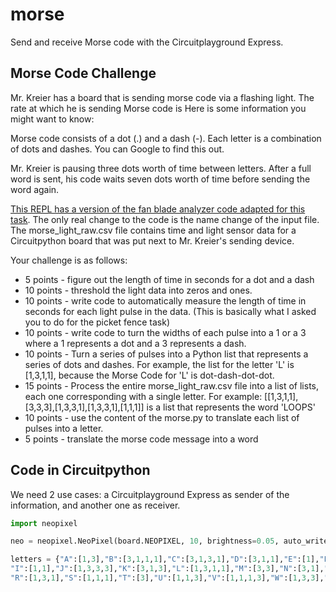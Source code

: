 # morse
Send and receive Morse code with the Circuitplayground Express.

## Morse Code Challenge

Mr. Kreier has a board that is sending morse code via a flashing light. The rate at which he is sending Morse code is Here is some information you might want to know:

Morse code consists of a dot (.) and a dash (-). Each letter is a combination of dots and dashes. You can Google to find this out. 

Mr. Kreier is pausing three dots worth of time between letters. After a full word is sent, his code waits seven dots worth of time before sending the word again.

[This REPL has a version of the fan blade analyzer code adapted for this task](https://replit.com/@evanweinberg/Morse-Code-Analyzer-Starter-Code). The only real change to the code is the name change of the input file. The morse_light_raw.csv file contains time and light sensor data for a Circuitpython board that was put next to Mr. Kreier's sending device.

Your challenge is as follows:

- 5 points - figure out the length of time in seconds for a dot and a dash 
- 10 points - threshold the light data into zeros and ones.
- 10 points - write code to automatically measure the length of time in seconds for each light pulse in the data. (This is basically what I asked you to do for the picket fence task)
- 10 points - write code to turn the widths of each pulse into a 1 or a 3 where a 1 represents a dot and a 3 represents a dash.
- 10 points - Turn a series of pulses into a Python list that represents a series of dots and dashes. For example, the list for the letter 'L' is  [1,3,1,1], because the Morse Code for 'L' is dot-dash-dot-dot.
- 15 points - Process the entire morse_light_raw.csv file into a list of lists, each one corresponding with a single letter. For example: [[1,3,1,1],[3,3,3],[1,3,3,1],[1,3,3,1],[1,1,1]] is a list that represents the word 'LOOPS'
- 10 points - use the content of the morse.py to translate each list of pulses into a letter.
- 5 points - translate the morse code message into a word

## Code in Circuitpython

We need 2 use cases: a Circuitplayground Express as sender of the information, and another one as receiver.

``` py
import neopixel

neo = neopixel.NeoPixel(board.NEOPIXEL, 10, brightness=0.05, auto_write=False)

letters = {"A":[1,3],"B":[3,1,1,1],"C":[3,1,3,1],"D":[3,1,1],"E":[1],"F":[3,1,1,1],"G":[3,3,1],"H":[1,1,1,1],
"I":[1,1],"J":[1,3,3,3],"K":[3,1,3],"L":[1,3,1,1],"M":[3,3],"N":[3,1],"O":[3,3,3],"P":[1,3,3,1],"Q":[3,3,1,3],
"R":[1,3,1],"S":[1,1,1],"T":[3],"U":[1,1,3],"V":[1,1,1,3],"W":[1,3,3],"X":[3,1,1,3],"Y":[3,1,3,3],"Z":[3,3,1,1]}

```
